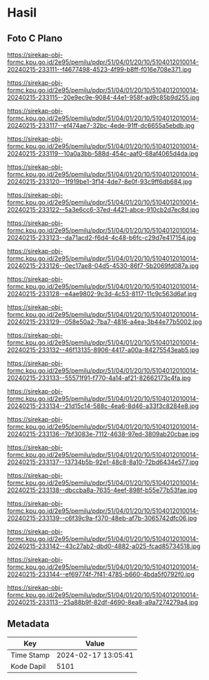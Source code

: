 # Hasil

## Foto C Plano

https://sirekap-obj-formc.kpu.go.id/2e95/pemilu/pdpr/51/04/01/20/10/5104012010014-20240215-233111--f4677498-4523-4f99-b8ff-f016e708e371.jpg

https://sirekap-obj-formc.kpu.go.id/2e95/pemilu/pdpr/51/04/01/20/10/5104012010014-20240215-233115--20e9ec9e-9084-44e1-958f-ad9c85b9d255.jpg

https://sirekap-obj-formc.kpu.go.id/2e95/pemilu/pdpr/51/04/01/20/10/5104012010014-20240215-233117--ef474ae7-32bc-4ede-91ff-dc6655a5ebdb.jpg

https://sirekap-obj-formc.kpu.go.id/2e95/pemilu/pdpr/51/04/01/20/10/5104012010014-20240215-233119--10a0a3bb-588d-454c-aaf0-68af4065d4da.jpg

https://sirekap-obj-formc.kpu.go.id/2e95/pemilu/pdpr/51/04/01/20/10/5104012010014-20240215-233120--1f919be1-3f14-4de7-8e0f-93c9ff6db684.jpg

https://sirekap-obj-formc.kpu.go.id/2e95/pemilu/pdpr/51/04/01/20/10/5104012010014-20240215-233122--5a3e6cc6-37ed-4421-abce-910cb2d7ec8d.jpg

https://sirekap-obj-formc.kpu.go.id/2e95/pemilu/pdpr/51/04/01/20/10/5104012010014-20240215-233123--da71acd2-f6d4-4c48-b6fc-c29d7e417154.jpg

https://sirekap-obj-formc.kpu.go.id/2e95/pemilu/pdpr/51/04/01/20/10/5104012010014-20240215-233126--0ec17ae8-04d5-4530-86f7-5b2069fd087a.jpg

https://sirekap-obj-formc.kpu.go.id/2e95/pemilu/pdpr/51/04/01/20/10/5104012010014-20240215-233128--e4ae9802-9c3d-4c53-8117-11c9c563d6af.jpg

https://sirekap-obj-formc.kpu.go.id/2e95/pemilu/pdpr/51/04/01/20/10/5104012010014-20240215-233129--058e50a2-7ba7-4816-a4ea-3b44e77b5002.jpg

https://sirekap-obj-formc.kpu.go.id/2e95/pemilu/pdpr/51/04/01/20/10/5104012010014-20240215-233132--46f13135-8906-4417-a00a-84275543eab5.jpg

https://sirekap-obj-formc.kpu.go.id/2e95/pemilu/pdpr/51/04/01/20/10/5104012010014-20240215-233133--55571f91-f770-4a14-af21-82662173c4fa.jpg

https://sirekap-obj-formc.kpu.go.id/2e95/pemilu/pdpr/51/04/01/20/10/5104012010014-20240215-233134--21d15c14-588c-4ea6-8d46-a33f3c8284e8.jpg

https://sirekap-obj-formc.kpu.go.id/2e95/pemilu/pdpr/51/04/01/20/10/5104012010014-20240215-233136--7bf3083e-7112-4638-97ed-3809ab20cbae.jpg

https://sirekap-obj-formc.kpu.go.id/2e95/pemilu/pdpr/51/04/01/20/10/5104012010014-20240215-233137--13734b5b-92e1-48c8-8a10-72bd6434e577.jpg

https://sirekap-obj-formc.kpu.go.id/2e95/pemilu/pdpr/51/04/01/20/10/5104012010014-20240215-233138--dbccba8a-7635-4eef-898f-b55e77b53fae.jpg

https://sirekap-obj-formc.kpu.go.id/2e95/pemilu/pdpr/51/04/01/20/10/5104012010014-20240215-233139--c6f39c9a-f370-48eb-af7b-3065742dfc06.jpg

https://sirekap-obj-formc.kpu.go.id/2e95/pemilu/pdpr/51/04/01/20/10/5104012010014-20240215-233142--43c27ab2-dbd0-4882-a025-fcad85734518.jpg

https://sirekap-obj-formc.kpu.go.id/2e95/pemilu/pdpr/51/04/01/20/10/5104012010014-20240215-233144--ef69774f-7f41-4785-b660-4bda5f0792f0.jpg

https://sirekap-obj-formc.kpu.go.id/2e95/pemilu/pdpr/51/04/01/20/10/5104012010014-20240215-233113--25a88b9f-82df-4690-8ea8-a9a7274279a4.jpg


## Metadata

| Key        | Value               |
| ---------- | ------------------- |
| Time Stamp | 2024-02-17 13:05:41 |
| Kode Dapil | 5101                |



